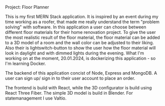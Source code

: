 Project: Floor Planner

This is my first MERN Stack application. It is inspired by an event during my time working as a roofer, that made me really understand the term "problem solving" with software.
In this application a user can choose between different floor materials for their home renovation project. To give the user the most realistic result of the floor material, the floor material can be added 
to a 3D model of a room and the wall color can be adjusted to their liking. Also their is lightswitch-button to show the user how the floor material will look in daylight and with dimmed lights during the evening. 
What I'm working on at the moment, 20.01.2024, is dockerizing this application - so I'm learning Docker.

The backend of this application concist of Node, Express and MongoDB. A user can sign up/ sign in to their user account to place an order. 

The frontend is build with React, while the 3D configurator is build using React Three Fiber. The simple 3D model is build in Blender. For statemanagement I use Valtio. 
